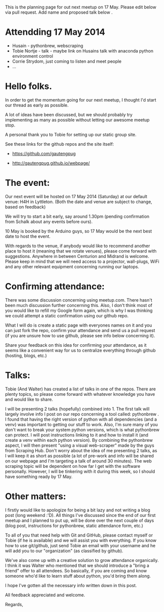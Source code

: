 This is the planning page for out next meetup on 17 May. Please edit below via pull request. 
Add name and proposed talk below .

# Attendding 17 May 2014
* Husain - pythonbrew, webscraping
* Tobie Nortje - talk - maybe link on Husains talk with anaconda python environment control 
* Corrie Strydom, just coming to listen and meet people
* ...


# Hello folks.

In order to get the momentum going for our next meetup, I thought I'd start our thread as early as possible.

A lot of ideas have been discussed, but we should probably try implementing as many as possible without letting our awesome meetup stop.

A personal thank you to Tobie for setting up our static group site.

See these links for the github repos and the site itself:

* https://github.com/gautengpug

* http://gautengpug.github.io/webpage/

# The event:

Our next event will be hosted on 17 May 2014 (Saturday) at our default venue: H4H in Lyttleton. (Both the date and venue are subject to change, based on feedback)

We will try to start a bit early, say around 1.30pm (pending confirmation from Schalk about any events before ours).

10 May is booked by the Arduino guys, so 17 May would be the next best date to host the event.

With regards to the venue, if anybody would like to recommend another place to host it (meaning that we rotate venues), please come forward with suggestions. Anywhere in between Centurion and Midrand is welcome. Please keep in mind that we will need access to a projector, wall-plugs, WiFi and any other relevant equipment concerning running our laptops.


# Confirming attendance:

There was some discussion concerning using meetup.com. There hasn't been much discussion further concerning this. Also, I don't think most of you would like to refill my Google form again, which is why I was thinking we could attempt a static confirmation using our github repo.

What I will do is create a static page with everyones names on it and you can just fork the repo, confirm your attendance and send us a pull request (if you are unsure how to use github, please see info below concerning it).

Share your feedback on this idea for confirming your attendance, as it seems like a convenient way for us to centralize everything through github (hosting, blogs, etc.)

# Talks:

Tobie (And Walter) has created a list of talks in one of the repos. There are plenty topics, so please come forward with whatever knowledge you have and would like to share.

I will be presenting 2 talks (hopefully) combined into 1. The first talk will largely involve info I post on our repo concerning a tool called: pythonbrew . I found that having the right version of python with all dependencies (and a venv) was important to getting our stuff to work. Also, I'm sure many of you don't want to break your system python versions, which is what pythonbrew can protect. I will post instructions linking to it and how to install it (and create a venv within each python version). By combining the pythonbrew aspect, I will then present "using a visual web-scraper" made by the guys from Scraping Hub. Don't worry about the idea of me presenting 2 talks, as I will keep it as short as possible (a lot of pre-work and info will be shared on our webpage and I'm targeting a talk of around 30 minutes). The web scraping topic will be dependent on how far I get with the software personally. However, I will be tinkering with it during this week, so I should have something ready by 17 May.

# Other matters:

I firstly would like to apologize for being a bit lazy and not writing a blog post (long weekend :'D). All things I've discussed since the end of our first meetup and I planned to put up, will be done over the next couple of days (blog post, instructions for pythonbrew, static attendance form, etc.)

To all of you that need help with Git and GitHub, please contact myself or Tobie (if he is available) and we will assist you with everything. If you know how to use git/github, just send Tobie an email with your username and he will add you to our "organization" (as classified by github).

We've also come up with a creative solution to grow attendance organically. I think it was Walter who mentioned that we should introduce a "bring a friend" offer to all attendees. So basically, if you are coming and know someone who'd like to learn stuff about python, you'd bring them along.

<!-- end -->

I hope I've gotten all the necessary info written down in this post.

All feedback appreciated and welcome.

Regards,
